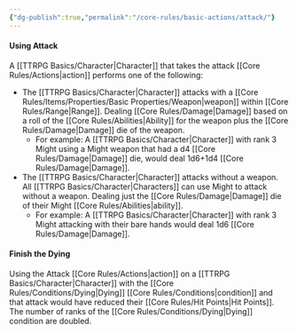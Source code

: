 ```yaml
---
{"dg-publish":true,"permalink":"/core-rules/basic-actions/attack/"}
---
```


#### Using Attack
A [[TTRPG Basics/Character\|Character]] that takes the attack [[Core Rules/Actions\|action]] performs one of the following:
- The [[TTRPG Basics/Character\|Character]] attacks with a [[Core Rules/Items/Properties/Basic Properties/Weapon\|weapon]] within [[Core Rules/Range\|Range]]. Dealing [[Core Rules/Damage\|Damage]] based on a roll of the [[Core Rules/Abilities\|Ability]] for the weapon plus the [[Core Rules/Damage\|Damage]] die of the weapon.
	- For example: A [[TTRPG Basics/Character\|Character]] with rank 3 Might using a Might weapon that had a d4 [[Core Rules/Damage\|Damage]] die, would deal 1d6+1d4 [[Core Rules/Damage\|Damage]].
- The [[TTRPG Basics/Character\|Character]] attacks without a weapon. All [[TTRPG Basics/Character\|Characters]] can use Might to attack without a weapon. Dealing just the [[Core Rules/Damage\|Damage]] die of their Might [[Core Rules/Abilities\|ability]].
	- For example: A [[TTRPG Basics/Character\|Character]] with rank 3 Might attacking with their bare hands would deal 1d6 [[Core Rules/Damage\|Damage]].

#### Finish the Dying
Using the Attack [[Core Rules/Actions\|action]] on a [[TTRPG Basics/Character\|Character]] with the [[Core Rules/Conditions/Dying\|Dying]] [[Core Rules/Conditions\|condition]] and that attack would have reduced their [[Core Rules/Hit Points\|Hit Points]]. The number of ranks of the [[Core Rules/Conditions/Dying\|Dying]] condition are doubled.